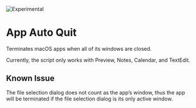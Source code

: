 ![Experimental](https://img.shields.io/badge/-experimental-blueviolet)

# App Auto Quit

Terminates macOS apps when all of its windows are closed.

Currently, the script only works with Preview, Notes, Calendar, and TextEdit.

## Known Issue

The file selection dialog does not count as the app’s window, thus the app will be terminated if the file selection dialog is its only active window.

